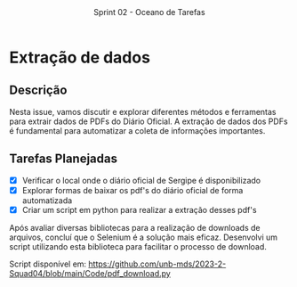 <header>
    Sprint 02 - Oceano de Tarefas
</header>
<div class="doc-body">
<!-- ADD O CONTEÚDO ABAIXO -->

# Extração de dados
## Descrição
Nesta issue, vamos discutir e explorar diferentes métodos e ferramentas para extrair dados de PDFs do Diário Oficial. A extração de dados dos PDFs é fundamental para automatizar a coleta de informações importantes.
## Tarefas Planejadas

 - [x] Verificar o local onde o diário oficial de Sergipe é disponibilizado
 - [x] Explorar formas de baixar os pdf's do diário oficial de forma automatizada
 - [x] Criar um script em python para realizar a extração desses pdf's

 Após avaliar diversas bibliotecas para a realização de downloads de arquivos, concluí que o Selenium é a solução mais eficaz. Desenvolvi um script utilizando esta biblioteca para facilitar o processo de download.

Script disponível em: https://github.com/unb-mds/2023-2-Squad04/blob/main/Code/pdf_download.py



<!-- ADD O CONTEÚDO ACIMA -->
</div>